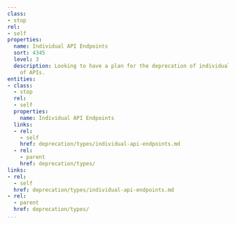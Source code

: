 ```yaml
---
class:
- stop
rel:
- self
properties:
  name: Individual API Endpoints
  sort: 4345
  level: 3
  description: Looking to have a plan for the deprecation of individual APIs, or sets
    of APIs.
entities:
- class:
  - stop
  rel:
  - self
  properties:
    name: Individual API Endpoints
  links:
  - rel:
    - self
    href: deprecation/types/individual-api-endpoints.md
  - rel:
    - parent
    href: deprecation/types/
links:
- rel:
  - self
  href: deprecation/types/individual-api-endpoints.md
- rel:
  - parent
  href: deprecation/types/
...
```

